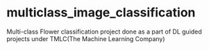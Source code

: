 # multiclass_image_classification
Multi-class Flower classification project done as a part of DL guided projects under TMLC(The Machine Learning Company)
